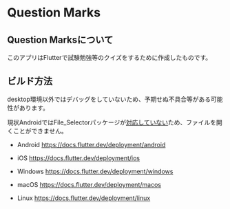 # Question Marks

## Question Marksについて

このアプリはFlutterで試験勉強等のクイズをするために作成したものです。

## ビルド方法

desktop環境以外ではデバッグをしていないため、予期せぬ不具合等がある可能性があります。

現状AndroidではFile_Selectorパッケージが[対応していない](https://github.com/flutter/flutter/issues/110098)ため、ファイルを開くことができません。

- Android
  https://docs.flutter.dev/deployment/android
- iOS
  https://docs.flutter.dev/deployment/ios

- Windows
  https://docs.flutter.dev/deployment/windows
- macOS
  https://docs.flutter.dev/deployment/macos
- Linux
  https://docs.flutter.dev/deployment/linux